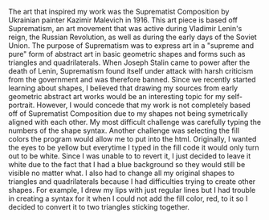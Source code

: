 The art that inspired my work was the Suprematist Composition by Ukrainian painter Kazimir Malevich in 1916. This art piece is 
based off Suprematism, an art movement that was active during Vladimir Lenin's reign, the Russian Revolution, as well as during 
the early days of the Soviet Union. The purpose of Suprematism was to express art in a "supreme and pure" form of abstract art in 
basic geometric shapes and forms such as triangles and quadrilaterals. When Joseph Stalin came to power after the death of Lenin, 
Suprematism found itself under attack with harsh criticism from the government and was therefore banned.  Since we recently 
started learning about shapes, I believed that drawing my sources from early geometric abstract art works would be an interesting 
topic for my self-portrait. However, I would concede that my work is not completely based off of Suprematist Composition due to my 
shapes not being symetrically aligned with each other. My most difficult challenge was carefully typing the numbers of the shape 
syntax. Another challenge was selecting the fill colors the program would allow me to put into the html. Originally, I wanted the 
eyes to be yellow but everytime I typed in the fill code it would only turn out to be white. Since I was unable to to revert it, I 
just decided to leave it white due to the fact that I had a blue background so they would still be visible no matter what. I also had to change all my original shapes to triangles and quadrilaterals because I had difficulties trying to create other shapes. For example, I drew my lips with just regular lines but I had trouble in creating a syntax for it when I could not add the fill color, red, to it so I decided to convert it to two triangles sticking together. 